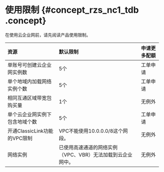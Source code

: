 # 使用限制 {#concept_rzs_nc1_tdb .concept}

在使用云企业网前，请先阅读产品使用限制。

|资源|默认限制|申请更多配额|
|:-|:---|:-----|
|单账号可创建云企业网实例数|5个|工单申请|
|单个地域内加载网络实例个数|5个|工单申请|
|相同互通区域带宽包购买量|1个|无例外|
|单个云企业网实例下包含地域个数|5个|工单申请|
|开通ClassicLink功能的VPC限制|VPC不能使用10.0.0.0/8这个网段。|无例外|
|网络实例|已使用高速通道的网络实例（VPC、VBR）无法加载到云企业网中。|无例外|

